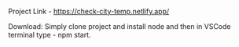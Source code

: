 Project Link - https://check-city-temp.netlify.app/

Download: Simply clone project and install node and then in VSCode terminal type - npm start.
